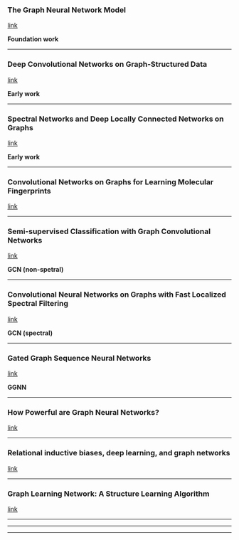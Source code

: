 ### The Graph Neural Network Model
[link](https://repository.hkbu.edu.hk/cgi/viewcontent.cgi?article=1000&context=vprd_ja)

**Foundation work**


<!--- *********************************************************************************************************************************************** --->
--- 

### Deep Convolutional Networks on Graph-Structured Data
[link](https://arxiv.org/pdf/1506.05163.pdf)

**Early work**


<!--- *********************************************************************************************************************************************** --->
--- 

### Spectral Networks and Deep Locally Connected Networks on Graphs
[link](https://arxiv.org/pdf/1312.6203.pdf)

**Early work**


<!--- *********************************************************************************************************************************************** --->
--- 

### Convolutional Networks on Graphs for Learning Molecular Fingerprints
[link](http://papers.nips.cc/paper/5954-convolutional-networks-on-graphs-for-learning-molecular-fingerprints.pdf)


<!--- *********************************************************************************************************************************************** --->
--- 

### Semi-supervised Classification with Graph Convolutional Networks 
[link](https://arxiv.org/pdf/1609.02907.pdf)

**GCN (non-spetral)**




<!--- *********************************************************************************************************************************************** --->
--- 

### Convolutional Neural Networks on Graphs with Fast Localized Spectral Filtering
[link](https://arxiv.org/pdf/1606.09375.pdf)

**GCN (spectral)**


<!--- *********************************************************************************************************************************************** --->
--- 

### Gated Graph Sequence Neural Networks
[link](https://arxiv.org/pdf/1511.05493.pdf)

**GGNN**


<!--- *********************************************************************************************************************************************** --->
--- 

### How Powerful are Graph Neural Networks? 
[link](https://arxiv.org/pdf/1810.00826.pdf)



<!--- *********************************************************************************************************************************************** --->
--- 

### Relational inductive biases, deep learning, and graph networks
[link](https://arxiv.org/pdf/1806.01261.pdf)



<!--- *********************************************************************************************************************************************** --->
--- 

### Graph Learning Network: A Structure Learning Algorithm 
[link](https://openreview.net/pdf?id=HylRk2A5FQ)




<!--- *********************************************************************************************************************************************** --->
--- 




<!--- *********************************************************************************************************************************************** --->
--- 




<!--- *********************************************************************************************************************************************** --->
--- 

